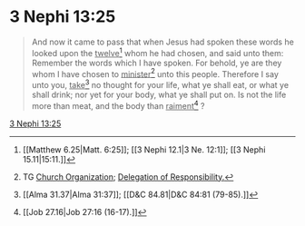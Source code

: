 # 3 Nephi 13:25

> And now it came to pass that when Jesus had spoken these words he looked upon the <u>twelve</u>[^a] whom he had chosen, and said unto them: Remember the words which I have spoken. For behold, ye are they whom I have chosen to <u>minister</u>[^b] unto this people. Therefore I say unto you, <u>take</u>[^c] no thought for your life, what ye shall eat, or what ye shall drink; nor yet for your body, what ye shall put on. Is not the life more than meat, and the body than <u>raiment</u>[^d] ?

[3 Nephi 13:25](https://www.churchofjesuschrist.org/study/scriptures/bofm/3-ne/13?lang=eng&id=p25#p25)


[^a]: [[Matthew 6.25|Matt. 6:25]]; [[3 Nephi 12.1|3 Ne. 12:1]]; [[3 Nephi 15.11|15:11.]]
[^b]: TG [Church Organization](https://www.churchofjesuschrist.org/study/scriptures/tg/church-organization?lang=eng); [Delegation of Responsibility.](https://www.churchofjesuschrist.org/study/scriptures/tg/delegation-of-responsibility?lang=eng)
[^c]: [[Alma 31.37|Alma 31:37]]; [[D&C 84.81|D&C 84:81 (79-85).]]
[^d]: [[Job 27.16|Job 27:16 (16-17).]]
